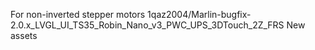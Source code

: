 For non-inverted stepper motors
1qaz2004/Marlin-bugfix-2.0.x_LVGL_UI_TS35_Robin_Nano_v3_PWC_UPS_3DTouch_2Z_FRS
New assets
